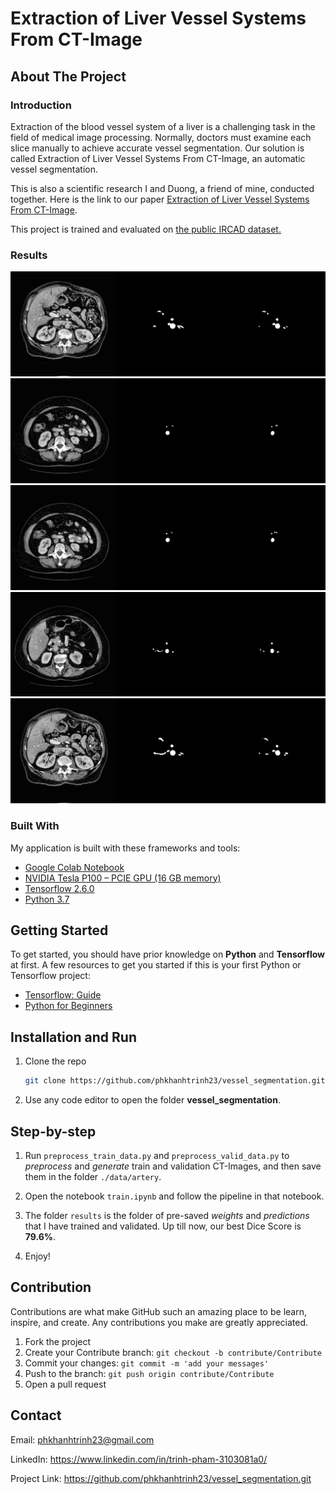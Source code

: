 # Extraction of Liver Vessel Systems From CT-Image


## About The Project


### Introduction

Extraction of the blood vessel system of a liver is a challenging task in the field of medical image processing. Normally, doctors must examine each slice manually to achieve accurate vessel segmentation. Our solution is called Extraction of Liver Vessel Systems From CT-Image, an automatic vessel segmentation. 

This is also a scientific research I and Duong, a friend of mine, conducted together. Here is the link to our paper [Extraction of Liver Vessel Systems From CT-Image](https://github.com/phkhanhtrinh23/vessel_segmentation/blob/main/paper/SVOISP-2021-KH&KTMT-125.pdf).

This project is trained and evaluated on [the public IRCAD dataset.](https://www.ircad.fr/research/data-sets/liver-segmentation-3d-ircadb-01/)


### Results
<img src="https://github.com/phkhanhtrinh23/vessel_segmentation/blob/main/images/1.png">
<img src="https://github.com/phkhanhtrinh23/vessel_segmentation/blob/main/images/2.png">
<img src="https://github.com/phkhanhtrinh23/vessel_segmentation/blob/main/images/3.png">
<img src="https://github.com/phkhanhtrinh23/vessel_segmentation/blob/main/images/4.png">
<img src="https://github.com/phkhanhtrinh23/vessel_segmentation/blob/main/images/5.png">


### Built With

My application is built with these frameworks and tools:
* [Google Colab Notebook](https://colab.research.google.com/)
* [NVIDIA Tesla P100 – PCIE GPU (16 GB memory)](https://www.nvidia.com/en-us/data-center/tesla-p100/)
* [Tensorflow 2.6.0](https://github.com/tensorflow/tensorflow/releases/tag/v2.6.0)
* [Python 3.7](https://www.python.org/downloads/release/python-3712/)


## Getting Started

To get started, you should have prior knowledge on **Python** and **Tensorflow** at first. A few resources to get you started if this is your first Python or Tensorflow project:

- [Tensorflow: Guide](https://www.tensorflow.org/guide)
- [Python for Beginners](https://www.python.org/about/gettingstarted/)


## Installation and Run

1. Clone the repo

   ```sh
   git clone https://github.com/phkhanhtrinh23/vessel_segmentation.git
   ```
  
2. Use any code editor to open the folder **vessel_segmentation**.


## Step-by-step

1.  Run `preprocess_train_data.py` and `preprocess_valid_data.py` to *preprocess* and *generate* train and validation CT-Images, and then save them in the folder `./data/artery`.

2. Open the notebook `train.ipynb` and follow the pipeline in that notebook.

3. The folder `results` is the folder of pre-saved *weights* and *predictions* that I have trained and validated. Up till now, our best Dice Score is **79.6%**.

4. Enjoy!


## Contribution

Contributions are what make GitHub such an amazing place to be learn, inspire, and create. Any contributions you make are greatly appreciated.

1. Fork the project
2. Create your Contribute branch: `git checkout -b contribute/Contribute`
3. Commit your changes: `git commit -m 'add your messages'`
4. Push to the branch: `git push origin contribute/Contribute`
5. Open a pull request


## Contact

Email: phkhanhtrinh23@gmail.com

LinkedIn: https://www.linkedin.com/in/trinh-pham-3103081a0/

Project Link: https://github.com/phkhanhtrinh23/vessel_segmentation.git
